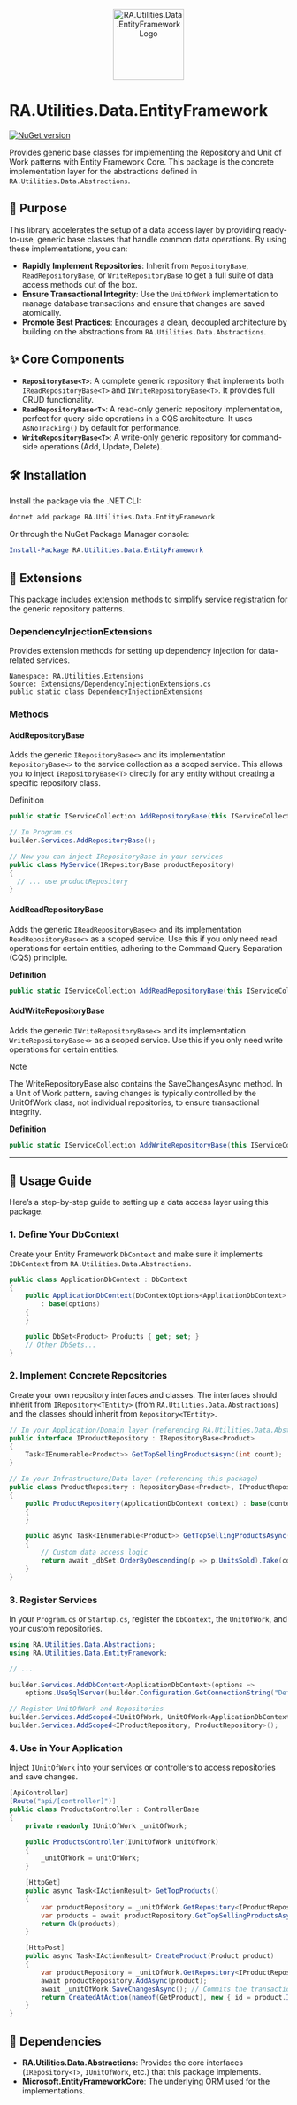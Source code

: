 <p align="center">
  <img src="../../Assets/Images/entity_framework_core.svg" alt="RA.Utilities.Data.EntityFramework Logo" width="128">
</p>

# RA.Utilities.Data.EntityFramework

[![NuGet version](https://img.shields.io/nuget/v/RA.Utilities.Data.EntityFramework.svg)](https://www.nuget.org/packages/RA.Utilities.Data.EntityFramework/)

Provides generic base classes for implementing the Repository and Unit of Work patterns with Entity Framework Core.
This package is the concrete implementation layer for the abstractions defined in `RA.Utilities.Data.Abstractions`.

## 🎯 Purpose

This library accelerates the setup of a data access layer by providing ready-to-use, generic base classes that handle common data operations. By using these implementations, you can:

- **Rapidly Implement Repositories**: Inherit from `RepositoryBase`, `ReadRepositoryBase`, or `WriteRepositoryBase` to get a full suite of data access methods out of the box.
- **Ensure Transactional Integrity**: Use the `UnitOfWork` implementation to manage database transactions and ensure that changes are saved atomically.
- **Promote Best Practices**: Encourages a clean, decoupled architecture by building on the abstractions from `RA.Utilities.Data.Abstractions`.

## ✨ Core Components

-   **`RepositoryBase<T>`**: A complete generic repository that implements both `IReadRepositoryBase<T>` and `IWriteRepositoryBase<T>`. It provides full CRUD functionality.
-   **`ReadRepositoryBase<T>`**: A read-only generic repository implementation, perfect for query-side operations in a CQS architecture. It uses `AsNoTracking()` by default for performance.
-   **`WriteRepositoryBase<T>`**: A write-only generic repository for command-side operations (Add, Update, Delete).

## 🛠️ Installation

Install the package via the .NET CLI:

```bash
dotnet add package RA.Utilities.Data.EntityFramework
```

Or through the NuGet Package Manager console:

```powershell
Install-Package RA.Utilities.Data.EntityFramework
```


## 🧩 Extensions
This package includes extension methods to simplify service registration for the generic repository patterns.

### DependencyInjectionExtensions 
Provides extension methods for setting up dependency injection for data-related services.

```
Namespace: RA.Utilities.Extensions
Source: Extensions/DependencyInjectionExtensions.cs
public static class DependencyInjectionExtensions
```
### Methods
#### AddRepositoryBase 
Adds the generic `IRepositoryBase<>` and its implementation `RepositoryBase<>` to the service collection as a scoped service. This allows you to inject `IRepositoryBase<T>` directly for any entity without creating a specific repository class.

Definition
```csharp
public static IServiceCollection AddRepositoryBase(this IServiceCollection services)
```

```csharp
// In Program.cs
builder.Services.AddRepositoryBase();
```

```csharp
// Now you can inject IRepositoryBase in your services
public class MyService(IRepositoryBase productRepository)
{
  // ... use productRepository 
}
```

#### AddReadRepositoryBase
Adds the generic `IReadRepositoryBase<>` and its implementation `ReadRepositoryBase<>` as a scoped service.
Use this if you only need read operations for certain entities, adhering to the Command Query Separation (CQS) principle.

**Definition**
```csharp
public static IServiceCollection AddReadRepositoryBase(this IServiceCollection services)
```

#### AddWriteRepositoryBase
Adds the generic `IWriteRepositoryBase<>` and its implementation `WriteRepositoryBase<>` as a scoped service.
Use this if you only need write operations for certain entities.

> [!NOTE]  
> The WriteRepositoryBase also contains the SaveChangesAsync method. In a Unit of Work pattern, saving changes is typically controlled by the UnitOfWork class, not individual repositories, to ensure transactional integrity.

**Definition**
```csharp
public static IServiceCollection AddWriteRepositoryBase(this IServiceCollection services)
```

---

## 🚀 Usage Guide

Here’s a step-by-step guide to setting up a data access layer using this package.

### 1. Define Your DbContext

Create your Entity Framework `DbContext` and make sure it implements `IDbContext` from `RA.Utilities.Data.Abstractions`.

```csharp
public class ApplicationDbContext : DbContext
{
    public ApplicationDbContext(DbContextOptions<ApplicationDbContext> options)
        : base(options)
    {
    }

    public DbSet<Product> Products { get; set; }
    // Other DbSets...
}
```

### 2. Implement Concrete Repositories

Create your own repository interfaces and classes. The interfaces should inherit from `IRepository<TEntity>` (from `RA.Utilities.Data.Abstractions`) and the classes should inherit from `Repository<TEntity>`.

```csharp
// In your Application/Domain layer (referencing RA.Utilities.Data.Abstractions)
public interface IProductRepository : IRepositoryBase<Product>
{
    Task<IEnumerable<Product>> GetTopSellingProductsAsync(int count);
}

// In your Infrastructure/Data layer (referencing this package)
public class ProductRepository : RepositoryBase<Product>, IProductRepository
{
    public ProductRepository(ApplicationDbContext context) : base(context)
    {
    }

    public async Task<IEnumerable<Product>> GetTopSellingProductsAsync(int count)
    {
        // Custom data access logic
        return await _dbSet.OrderByDescending(p => p.UnitsSold).Take(count).ToListAsync();
    }
}
```

### 3. Register Services

In your `Program.cs` or `Startup.cs`, register the `DbContext`, the `UnitOfWork`, and your custom repositories.

```csharp
using RA.Utilities.Data.Abstractions;
using RA.Utilities.Data.EntityFramework;

// ...

builder.Services.AddDbContext<ApplicationDbContext>(options =>
    options.UseSqlServer(builder.Configuration.GetConnectionString("DefaultConnection")));

// Register UnitOfWork and Repositories
builder.Services.AddScoped<IUnitOfWork, UnitOfWork<ApplicationDbContext>>();
builder.Services.AddScoped<IProductRepository, ProductRepository>();
```

### 4. Use in Your Application

Inject `IUnitOfWork` into your services or controllers to access repositories and save changes.

```csharp
[ApiController]
[Route("api/[controller]")]
public class ProductsController : ControllerBase
{
    private readonly IUnitOfWork _unitOfWork;

    public ProductsController(IUnitOfWork unitOfWork)
    {
        _unitOfWork = unitOfWork;
    }

    [HttpGet]
    public async Task<IActionResult> GetTopProducts()
    {
        var productRepository = _unitOfWork.GetRepository<IProductRepository>();
        var products = await productRepository.GetTopSellingProductsAsync(5);
        return Ok(products);
    }

    [HttpPost]
    public async Task<IActionResult> CreateProduct(Product product)
    {
        var productRepository = _unitOfWork.GetRepository<IProductRepository>();
        await productRepository.AddAsync(product);
        await _unitOfWork.SaveChangesAsync(); // Commits the transaction
        return CreatedAtAction(nameof(GetProduct), new { id = product.Id }, product);
    }
}
```

## 🔗 Dependencies

-   **RA.Utilities.Data.Abstractions**: Provides the core interfaces (`IRepository<T>`, `IUnitOfWork`, etc.) that this package implements.
-   **Microsoft.EntityFrameworkCore**: The underlying ORM used for the implementations.